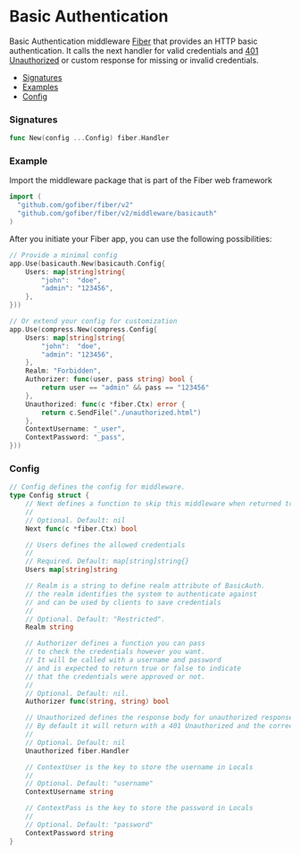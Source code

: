# Basic Authentication
Basic Authentication middleware [Fiber](https://github.com/gofiber/fiber) that provides an HTTP basic authentication. It calls the next handler for valid credentials and [401 Unauthorized](https://developer.mozilla.org/en-US/docs/Web/HTTP/Status/401) or custom response for missing or invalid credentials.

- [Signatures](#signatures)
- [Examples](#examples)
- [Config](#config)


### Signatures
```go
func New(config ...Config) fiber.Handler
```

### Example
Import the middleware package that is part of the Fiber web framework
```go
import (
  "github.com/gofiber/fiber/v2"
  "github.com/gofiber/fiber/v2/middleware/basicauth"
)
```

After you initiate your Fiber app, you can use the following possibilities:
```go
// Provide a minimal config
app.Use(basicauth.New(basicauth.Config{
	Users: map[string]string{
		"john":  "doe",
		"admin": "123456",
	},
}))

// Or extend your config for customization
app.Use(compress.New(compress.Config{
	Users: map[string]string{
		"john":  "doe",
		"admin": "123456",
	},
	Realm: "Forbidden",
	Authorizer: func(user, pass string) bool {
		return user == "admin" && pass == "123456"
	},
	Unauthorized: func(c *fiber.Ctx) error {
		return c.SendFile("./unauthorized.html")
	},
	ContextUsername: "_user",
	ContextPassword: "_pass",
}))
```

### Config
```go
// Config defines the config for middleware.
type Config struct {
	// Next defines a function to skip this middleware when returned true.
	//
	// Optional. Default: nil
	Next func(c *fiber.Ctx) bool

	// Users defines the allowed credentials
	//
	// Required. Default: map[string]string{}
	Users map[string]string

	// Realm is a string to define realm attribute of BasicAuth.
	// the realm identifies the system to authenticate against
	// and can be used by clients to save credentials
	//
	// Optional. Default: "Restricted".
	Realm string

	// Authorizer defines a function you can pass
	// to check the credentials however you want.
	// It will be called with a username and password
	// and is expected to return true or false to indicate
	// that the credentials were approved or not.
	//
	// Optional. Default: nil.
	Authorizer func(string, string) bool

	// Unauthorized defines the response body for unauthorized responses.
	// By default it will return with a 401 Unauthorized and the correct WWW-Auth header
	//
	// Optional. Default: nil
	Unauthorized fiber.Handler

	// ContextUser is the key to store the username in Locals
	//
	// Optional. Default: "username"
	ContextUsername string

	// ContextPass is the key to store the password in Locals
	//
	// Optional. Default: "password"
	ContextPassword string
}
```